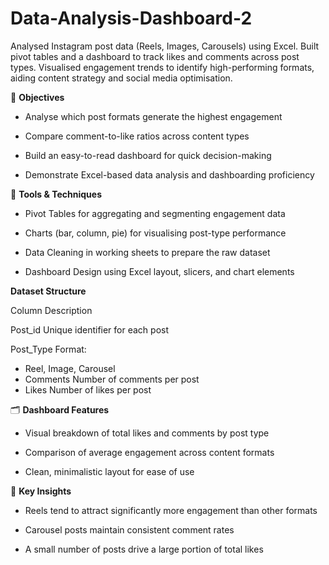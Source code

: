 # Data-Analysis-Dashboard-2
Analysed Instagram post data (Reels, Images, Carousels) using Excel. Built pivot tables and a dashboard to track likes and comments across post types. Visualised engagement trends to identify high-performing formats, aiding content strategy and social media optimisation.

🎯 **Objectives**
- Analyse which post formats generate the highest engagement

- Compare comment-to-like ratios across content types

- Build an easy-to-read dashboard for quick decision-making

- Demonstrate Excel-based data analysis and dashboarding proficiency

🔧 **Tools & Techniques**
- Pivot Tables for aggregating and segmenting engagement data

- Charts (bar, column, pie) for visualising post-type performance

- Data Cleaning in working sheets to prepare the raw dataset

- Dashboard Design using Excel layout, slicers, and chart elements

**Dataset Structure**

Column	Description

Post_id	Unique identifier for each post

Post_Type	Format: 
- Reel, Image, Carousel
- Comments	Number of comments per post
- Likes	Number of likes per post

🗂️ **Dashboard Features**
- Visual breakdown of total likes and comments by post type

- Comparison of average engagement across content formats

- Clean, minimalistic layout for ease of use

📌 **Key Insights**
- Reels tend to attract significantly more engagement than other formats

- Carousel posts maintain consistent comment rates

- A small number of posts drive a large portion of total likes
